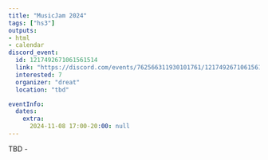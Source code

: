 ```yaml
---
title: "MusicJam 2024"
tags: ["hs3"]
outputs:
- html
- calendar
discord_event:
  id: 1217492671061561514
  link: "https://discord.com/events/762566311930101761/1217492671061561514"
  interested: 7
  organizer: "dreat"
  location: "tbd"

eventInfo:
  dates:
    extra:
      2024-11-08 17:00-20:00: null
---
```

TBD -
